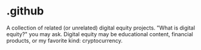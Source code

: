 # .github
A collection of related (or unrelated) digital equity projects. "What is digital equity?" you may ask. Digital equity may be educational content, financial products, or my favorite kind: cryptocurrency. 
